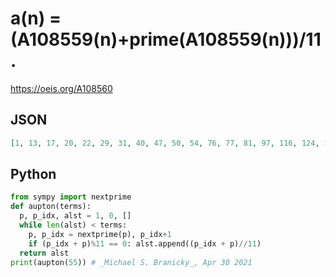 # a\(n\) \= \(A108559\(n\)\+prime\(A108559\(n\)\)\)/11\.
https://oeis.org/A108560
## JSON
```JSON
[1, 13, 17, 20, 22, 29, 31, 40, 47, 50, 54, 76, 77, 81, 97, 116, 124, 125, 130, 158, 163, 168, 195, 209, 224, 232, 245, 253, 261, 265, 278, 280, 292, 296, 312, 313, 321, 333, 342, 367, 381, 383, 407, 424, 427, 473, 480, 487, 495, 514, 527, 539, 546, 548, 549]
```
## Python
```Python
from sympy import nextprime
def aupton(terms):
  p, p_idx, alst = 1, 0, []
  while len(alst) < terms:
    p, p_idx = nextprime(p), p_idx+1
    if (p_idx + p)%11 == 0: alst.append((p_idx + p)//11)
  return alst
print(aupton(55)) # _Michael S. Branicky_, Apr 30 2021
```
